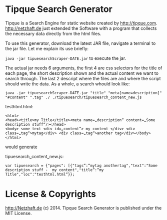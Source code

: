 # Tipque Search Generator

Tipque is a Search Engine for static website created by http://tipque.com. http://netzhaft.de just extended the Software with a program that collects the necessary data directly from the html files.

To use this generator, download the latest JAR file, navigate a terminal to the jar file. Let me explain its use briefly:

``java -jar tipuesearchScraper-DATE.jar`` to execute the jar.

The actual jar needs 6 arguments, the first 4 are css selectors for the title of each page, the short description shown and the actual content we want to search through. The last 2 descript where the files are and where the script should write the data. As a whole, a search whould look like:


``java -jar tipuesearchScraper-DATE.jar "title" "meta[name=description]" "#content" ".tag" ./ ./tipuesearch/tipuesearch_content_new.js``

testhtml.html: 
```
<html>
<head><title>my Title</title><meta name=„description“ content=„Some description stuff“/></head>
<body> some text <div id=„content“> my content </div> <div class=„tag“>mytag</div> <div class=„tag“>another tag</div></body>
</html>
```
would generate 

tipuesearch_content_new.js:
```
var tipuesearch = {"pages": [{"tags“:“mytag anothertag","text":"Some description stuff -  my content","title“:“my Title","loc":"testhtml.html“}};
```
# License & Copyrights

http://Netzhaft.de (c) 2014. Tipque Search Generator is published under the MIT License.